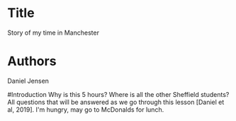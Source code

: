 # Title
Story of my time in Manchester

# Authors 
Daniel Jensen

#Introduction
Why is this 5 hours? Where is all the other Sheffield students? All questions that will be answered as we go through this lesson [Daniel et al, 2019].
I'm hungry, may go to McDonalds for lunch.  